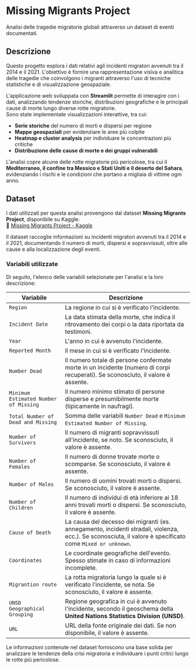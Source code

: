 # **Missing Migrants Project**  
Analisi delle tragedie migratorie globali attraverso un dataset di eventi documentati.

## **Descrizione**
Questo progetto esplora i dati relativi agli incidenti migratori avvenuti tra il 2014 e il 2021. L'obiettivo è fornire una rappresentazione visiva e analitica delle tragedie che coinvolgono i migranti attraverso l'uso di tecniche statistiche e di visualizzazione geospaziale.  

L'applicazione web sviluppata con **Streamlit** permette di interagire con i dati, analizzando tendenze storiche, distribuzioni geografiche e le principali cause di morte lungo diverse rotte migratorie.  
Sono state implementate visualizzazioni interattive, tra cui:  

- **Serie storiche** del numero di morti e dispersi per regione  
- **Mappe geospaziali** per evidenziare le aree più colpite  
- **Heatmap e cluster analysis** per individuare le concentrazioni più critiche  
- **Distribuzione delle cause di morte e dei gruppi vulnerabili**  

L'analisi copre alcune delle rotte migratorie più pericolose, tra cui il **Mediterraneo, il confine tra Messico e Stati Uniti e il deserto del Sahara**, evidenziando i rischi e le condizioni che portano a migliaia di vittime ogni anno.

## **Dataset**
I dati utilizzati per questa analisi provengono dal dataset **Missing Migrants Project**, disponibile su Kaggle:  
🔗 [Missing Migrants Project - Kaggle](https://www.kaggle.com/datasets/snocco/missing-migrants-project)  

Il dataset raccoglie informazioni su incidenti migratori avvenuti tra il 2014 e il 2021, documentando il numero di morti, dispersi e sopravvissuti, oltre alle cause e alla localizzazione degli eventi.

### **Variabili utilizzate**
Di seguito, l'elenco delle variabili selezionate per l'analisi e la loro descrizione:

| **Variabile**                                       | **Descrizione** |
|----------------------------------------------------|----------------------------------------------------------------------------------------------|
| `Region`                                          | La regione in cui si è verificato l'incidente. |
| `Incident Date`                                   | La data stimata della morte, che indica il ritrovamento dei corpi o la data riportata da testimoni. |
| `Year`                                            | L'anno in cui è avvenuto l'incidente. |
| `Reported Month`                                  | Il mese in cui si è verificato l'incidente. |
| `Number Dead`                                     | Il numero totale di persone confermate morte in un incidente (numero di corpi recuperati). Se sconosciuto, il valore è assente. |
| `Minimum Estimated Number of Missing`            | Il numero minimo stimato di persone disperse e presumibilmente morte (tipicamente in naufragi). |
| `Total Number of Dead and Missing`               | Somma delle variabili `Number Dead` e `Minimum Estimated Number of Missing`. |
| `Number of Survivors`                             | Il numero di migranti sopravvissuti all'incidente, se noto. Se sconosciuto, il valore è assente. |
| `Number of Females`                               | Il numero di donne trovate morte o scomparse. Se sconosciuto, il valore è assente. |
| `Number of Males`                                 | Il numero di uomini trovati morti o dispersi. Se sconosciuto, il valore è assente. |
| `Number of Children`                              | Il numero di individui di età inferiore ai 18 anni trovati morti o dispersi. Se sconosciuto, il valore è assente. |
| `Cause of Death`                                  | La causa del decesso dei migranti (es. annegamento, incidenti stradali, violenza, ecc.). Se sconosciuta, il valore è specificato come `Mixed or unknown`. |
| `Coordinates`                                     | Le coordinate geografiche dell'evento. Spesso stimate in caso di informazioni incomplete. |
| `Migrantion route`                                | La rotta migratoria lungo la quale si è verificato l'incidente, se nota. Se sconosciuto, il valore è assente. |
| `UNSD Geographical Grouping`                     | Regione geografica in cui è avvenuto l'incidente, secondo il geoschema della **United Nations Statistics Division (UNSD)**. |
| `URL`                                            | URL della fonte originale dei dati. Se non disponibile, il valore è assente. |

Le informazioni contenute nel dataset forniscono una base solida per analizzare le tendenze della crisi migratoria e individuare i punti critici lungo le rotte più pericolose.
